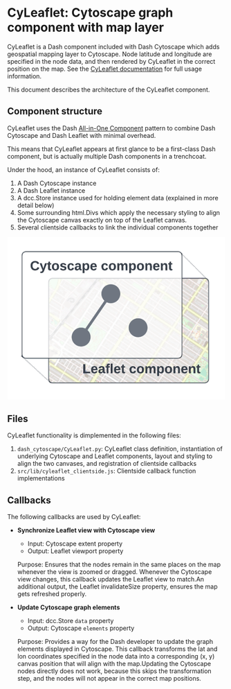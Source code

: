 # CyLeaflet: Cytoscape graph component with map layer

CyLeaflet is a Dash component included with Dash Cytoscape which adds geospatial mapping layer to Cytoscape. Node latitude and longitude are specified in the node data, and then rendered by CyLeaflet in the correct position on the map. See the [CyLeaflet documentation](https://dash.plotly.com/cytoscape/cyleaflet) for full usage information.

 This document describes the architecture of the CyLeaflet component.


## Component structure

CyLeaflet uses the Dash [All-in-One Component](https://dash.plotly.com/all-in-one-components) pattern to combine Dash Cytoscape and Dash Leaflet with minimal overhead.

This means that CyLeaflet appears at first glance to be a first-class Dash component, but is actually multiple Dash components in a trenchcoat.

Under the hood, an instance of CyLeaflet consists of:

1. A Dash Cytoscape instance
2. A Dash Leaflet instance
3. A dcc.Store instance used for holding element data (explained in more detail below)
4. Some surrounding html.Divs which apply the necessary styling to align the Cytoscape canvas exactly on top of the Leaflet canvas.
5. Several clientside callbacks to link the individual components together

![fig1](img/cyleaflet-layers.png)

## Files

CyLeaflet functionality is dimplemented in the following files:

1. `dash_cytoscape/CyLeaflet.py`: CyLeaflet class definition, instantiation of underlying Cytoscape and Leaflet components, layout and styling to align the two canvases, and registration of clientside callbacks
2. `src/lib/cyleaflet_clientside.js`: Clientside callback function implementations


## Callbacks

The following callbacks are used by CyLeaflet:

- **Synchronize Leaflet view with Cytoscape view**
  - Input: Cytoscape extent property
  - Output: Leaflet viewport property
  
  Purpose: Ensures that the nodes remain in the same places on the map whenever the view is zoomed or dragged. Whenever the Cytoscape view changes, this callback updates the Leaflet view to match.An additional output, the Leaflet invalidateSize property, ensures the map gets refreshed properly.

- **Update Cytoscape graph elements**
  - Input: dcc.Store `data` property
  - Output: Cytoscape `elements` property
  
  Purpose: Provides a way for the Dash developer to update the graph elements displayed in Cytoscape. This callback transforms the lat and lon coordinates specified in the node data into a corresponding (x, y) canvas position that will align with the map.Updating the Cytoscape nodes directly does not work, because this skips the transformation step, and the nodes will not appear in the correct map positions. 